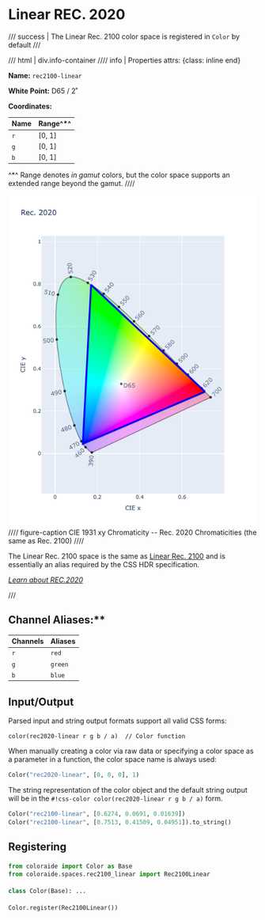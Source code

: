 # Linear REC. 2020

/// success | The Linear Rec. 2100 color space is registered in `Color` by default
///

/// html | div.info-container
//// info | Properties
    attrs: {class: inline end}

**Name:** `rec2100-linear`

**White Point:** D65 / 2˚

**Coordinates:**

Name | Range^\*^
---- | -----
`r`  | [0, 1]
`g`  | [0, 1]
`b`  | [0, 1]

^\*^ Range denotes _in gamut_ colors, but the color space supports an extended range beyond the gamut.
////

![Rec. 2120](../images/rec2020.png)
//// figure-caption
CIE 1931 xy Chromaticity -- Rec. 2020 Chromaticities (the same as Rec. 2100)
////

The Linear Rec. 2100 space is the same as [Linear Rec. 2100](./rec2020_linear.md) and is essentially an alias required
by the CSS HDR specification.

_[Learn about REC.2020](https://en.wikipedia.org/wiki/Rec._2020)_

///

## Channel Aliases:**

Channels | Aliases
-------- | -------
`r`      | `red`
`g`      | `green`
`b`      | `blue`

## Input/Output

Parsed input and string output formats support all valid CSS forms:

```css-color
color(rec2020-linear r g b / a)  // Color function
```

When manually creating a color via raw data or specifying a color space as a parameter in a function, the color
space name is always used:

```py
Color("rec2020-linear", [0, 0, 0], 1)
```

The string representation of the color object and the default string output will be in the
`#!css-color color(rec2020-linear r g b / a)` form.

```py play
Color("rec2100-linear", [0.6274, 0.0691, 0.01639])
Color("rec2100-linear", [0.7513, 0.41509, 0.04951]).to_string()
```

## Registering

```py
from coloraide import Color as Base
from coloraide.spaces.rec2100_linear import Rec2100Linear

class Color(Base): ...

Color.register(Rec2100Linear())
```

